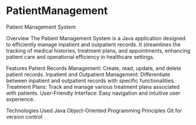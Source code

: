 # PatientManagement
Patient Management System

Overview
The Patient Management System is a Java application designed to efficiently manage inpatient and outpatient records. It streamlines the tracking of medical histories, treatment plans, and appointments, enhancing patient care and operational efficiency in healthcare settings.

Features
Patient Records Management: Create, read, update, and delete patient records.
Inpatient and Outpatient Management: Differentiate between inpatient and outpatient records with specific functionalities.
Treatment Plans: Track and manage various treatment plans associated with patients.
User-Friendly Interface: Easy navigation and intuitive user experience.

Technologies Used
Java
Object-Oriented Programming Principles
Git for version control

